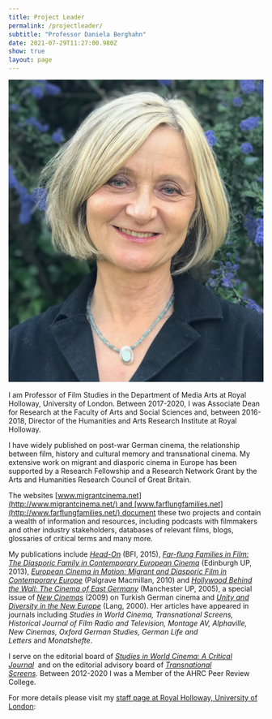 ```yaml
---
title: Project Leader
permalink: /projectleader/
subtitle: "Professor Daniela Berghahn"
date: 2021-07-29T11:27:00.980Z
show: true
layout: page
---
```

![Professor Daniela Berghahn ](../uploads/img_0220.jpeg)

I am Professor of Film Studies in the Department of Media Arts at Royal Holloway, University of London. Between 2017-2020, I was Associate Dean for Research at the Faculty of Arts and Social Sciences and, between 2016-2018, Director of the Humanities and Arts Research Institute at Royal Holloway. 

I have widely published on post-war German cinema, the relationship between film, history and cultural memory and transnational cinema. My extensive work on migrant and diasporic cinema in Europe has been supported by a Research Fellowship and a Research Network Grant by the Arts and Humanities Research Council of Great Britain.

The websites [www.migrantcinema.net](http://www.migrantcinema.net/) and [www.farflungfamilies.net](http://www.farflungfamilies.net/) document these two projects and contain a wealth of information and resources, including podcasts with filmmakers and other industry stakeholders, databases of relevant films, blogs, glossaries of critical terms and many more. 

My publications include *[Head-On](http://shop.bfi.org.uk/new-releases/head-on-gegen-die-wand.html#.VaPOlet-ouI)* (BFI, 2015), *[Far-flung Families in Film: The Diasporic Family in Contemporary European Cinema](http://www.amazon.co.uk/Far-Flung-Families-Film-Diasporic-Contemporary/dp/0748642900/ref=sr_1_1?s=books&ie=UTF8&qid=1368539377&sr=1-1&keywords=far-flung+families+in+film)* (Edinburgh UP, 2013), *[European Cinema in Motion: Migrant and Diasporic Film in Contemporary Europe](http://www.amazon.co.uk/European-Cinema-Motion-Diasporic-Contemporary/dp/0230278981/ref=sr_1_1?s=books&ie=UTF8&qid=1368539604&sr=1-1&keywords=european+cinema+in+motion)* (Palgrave Macmillan, 2010) and [*Hollywood Behind the Wall: The Cinema of* *East Germany*](http://www.amazon.co.uk/Hollywood-Behind-Wall-Cinema-Germany/dp/0719061717) (Manchester UP, 2005), a special issue of *[New Cinemas](https://www.ingentaconnect.com/content/intellect/nc/2009/00000007/00000001;jsessionid=b85gibitc9mm4.x-ic-live-02)* (2009) on Turkish German cinema and *[Unity and Diversity in the New Europe](https://www.amazon.co.uk/Unity-Diversity-Europe-Barrie-Axford/dp/3906760308/ref=sr_1_1?dchild=1&keywords=Unity+and+diversity+in+the+new+europe&qid=1625928282&sr=8-1)* (Lang, 2000). Her articles have appeared in journals including *Studies in World Cinema, Transnational Screens, Historical Journal of Film Radio and Television, Montage AV, Alphaville, New Cinemas, Oxford German Studies, German Life and Letters* and *Monatshefte*.  

I serve on the editorial board of *[Studies in World Cinema: A Critical Journal](https://brill.com/view/journals/swc/swc-overview.xml)*  and on the editorial advisory board of *[Transnational Screens](https://www.tandfonline.com/toc/rtrc21/current).* Between 2012-2020 I was a Member of the AHRC Peer Review College. 

For more details please visit my [staff page at Royal Holloway, University of London](https://pure.royalholloway.ac.uk/portal/en/persons/daniela-berghahn(1c55cf9c-6a53-4cea-8e0b-7628c53f237e).html):